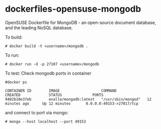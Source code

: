 dockerfiles-opensuse-mongodb
=============================

OpenSUSE Dockerfile for MongoDB - an open-source document database, and the leading NoSQL database.  


To build:

```
# docker build -t <username>/mongodb .
```

To run: 

```
# docker run -d -p 27107 <username>/mongodb
```

To test:
Check mongodb ports in container

```
#docker ps

CONTAINER ID        IMAGE                   COMMAND              CREATED             STATUS              PORTS            
9402b10e37eb        evalle/mongodb:latest   "/usr/sbin/mongod"   12 minutes ago      Up 12 minutes       0.0.0.0:49153->27017/tcp 
```
and connect to port via mongo:

```
# mongo --host localhost --port 49153
```

